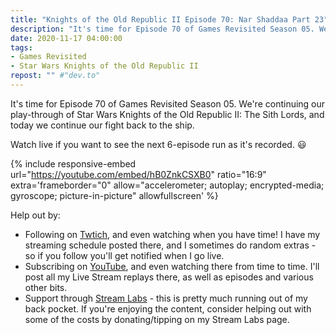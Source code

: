 ```yaml
---
title: "Knights of the Old Republic II Episode 70: Nar Shaddaa Part 23"
description: "It's time for Episode 70 of Games Revisited Season 05. We're continuing our play-through of Star Wars Knights of the Old Republic II: The Sith Lords, and today we continue our fight back to the ship."
date: 2020-11-17 04:00:00
tags:
- Games Revisited
- Star Wars Knights of the Old Republic II
repost: "" #"dev.to"
---
```


It's time for Episode 70 of Games Revisited Season 05. We're continuing our play-through of Star Wars Knights of the Old Republic II: The Sith Lords, and today we continue our fight back to the ship.

Watch live if you want to see the next 6-episode run as it's recorded. :smiley:
<!--more-->

{% include responsive-embed url="https://youtube.com/embed/hB0ZnkCSXB0" ratio="16:9" extra='frameborder="0" allow="accelerometer; autoplay; encrypted-media; gyroscope; picture-in-picture" allowfullscreen' %}

Help out by:
 * Following on [Twtich](https://twitch.tv/AnonJr_Live), and even watching when you have time! I have my streaming schedule posted there, and I sometimes do random extras - so if you follow you'll get notified when I go live.
 * Subscribing on [YouTube](http://www.youtube.com/channel/UCXafqhKHbkSUIrq0LAuu0tw), and even watching there from time to time. I'll post all my Live Stream replays there, as well as episodes and various other bits.
 * Support through [Stream Labs](https://streamlabs.com/anonjr_live) - this is pretty much running out of my back pocket. If you're enjoying the content, consider helping out with some of the costs by donating/tipping on my Stream Labs page.